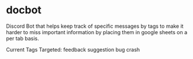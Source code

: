 # docbot
Discord Bot that helps keep track of specific messages by tags to make it harder to miss important information by placing them in google sheets on a per tab basis.

Current Tags Targeted:
  feedback
  suggestion
  bug
  crash

